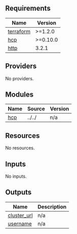 <!-- BEGINNING OF PRE-COMMIT-TERRAFORM DOCS HOOK -->
## Requirements

| Name | Version |
|------|---------|
| <a name="requirement_terraform"></a> [terraform](#requirement\_terraform) | >=1.2.0 |
| <a name="requirement_hcp"></a> [hcp](#requirement\_hcp) | >=0.10.0 |
| <a name="requirement_http"></a> [http](#requirement\_http) | 3.2.1 |

## Providers

No providers.

## Modules

| Name | Source | Version |
|------|--------|---------|
| <a name="module_hcp"></a> [hcp](#module\_hcp) | ../../ | n/a |

## Resources

No resources.

## Inputs

No inputs.

## Outputs

| Name | Description |
|------|-------------|
| <a name="output_cluster_url"></a> [cluster\_url](#output\_cluster\_url) | n/a |
| <a name="output_username"></a> [username](#output\_username) | n/a |
<!-- END OF PRE-COMMIT-TERRAFORM DOCS HOOK -->
